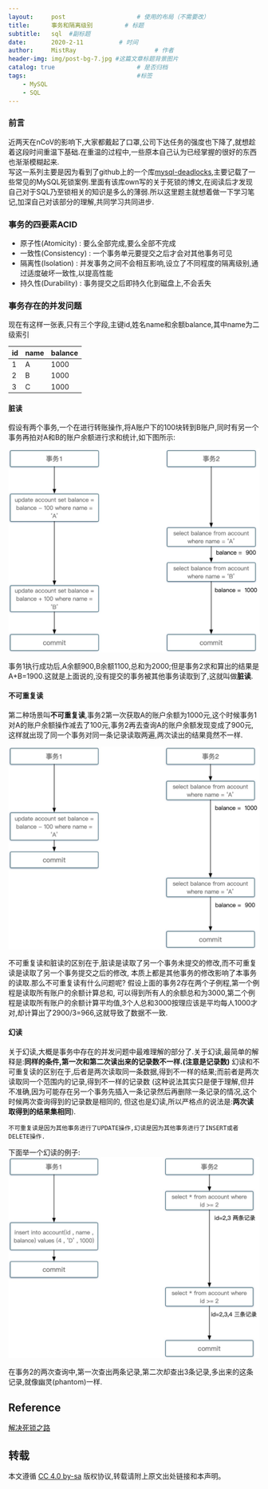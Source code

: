 ```yaml
---
layout:     post                    # 使用的布局（不需要改）
title:      事务和隔离级别         # 标题 
subtitle:   sql  #副标题
date:       2020-2-11          # 时间
author:     MistRay                      # 作者
header-img: img/post-bg-7.jpg #这篇文章标题背景图片
catalog: true                       # 是否归档
tags:                               #标签
    - MySQL
    - SQL
---
```

### 前言
近两天在nCoV的影响下,大家都戴起了口罩,公司下达任务的强度也下降了,就想趁着这段时间重温下基础.在重温的过程中,一些原本自己认为已经掌握的很好的东西也渐渐模糊起来.  
写这一系列主要是因为看到了github上的一个库[mysql-deadlocks](https://github.com/aneasystone/mysql-deadlocks),主要记载了一些常见的MySQL死锁案例.里面有该库own写的关于死锁的博文,在阅读后才发现自己对于SQL乃至锁相关的知识是多么的薄弱.所以这里题主就想着做一下学习笔记,加深自己对该部分的理解,共同学习共同进步.  

### 事务的四要素ACID
* 原子性(Atomicity) : 要么全部完成,要么全部不完成
* 一致性(Consistency) : 一个事务单元要提交之后才会对其他事务可见
* 隔离性(Isolation) : 并发事务之间不会相互影响,设立了不同程度的隔离级别,通过适度破坏一致性,以提高性能
* 持久性(Durability) : 事务提交之后即持久化到磁盘上,不会丢失

### 事务存在的并发问题

现在有这样一张表,只有三个字段,主键id,姓名name和余额balance,其中name为二级索引

| id | name | balance |
| --- | --- | --- |
| 1 | A | 1000 |
| 2 | B | 1000 |
| 3 | C | 1000 |

#### 脏读

假设有两个事务,一个在进行转账操作,将A账户下的100块转到B账户,同时有另一个事务再拍对A和B的账户余额进行求和统计,如下图所示:

![脏读](/img/post_img/post_2020_02_11_01脏读.jpg)

事务1执行成功后,A余额900,B余额1100,总和为2000;但是事务2求和算出的结果是A+B=1900.这就是上面说的,没有提交的事务被其他事务读取到了,这就叫做**脏读**.

#### 不可重复读

第二种场景叫**不可重复读**,事务2第一次获取A的账户余额为1000元,这个时候事务1对A的账户余额操作减去了100元,事务2再去查询A的账户余额发现变成了900元,
这样就出现了同一个事务对同一条记录读取两遍,两次读出的结果竟然不一样.

![不可重复读](/img/post_img/post_2020_02_11_02不可重复读.jpg)

不可重复读和脏读的区别在于,脏读是读取了另一个事务未提交的修改,而不可重复读是读取了另一个事务提交之后的修改,
本质上都是其他事务的修改影响了本事务的读取.那么不可重复读有什么问题呢? 假设上面的事务2存在两个子例程,第一个例程是读取所有账户的余额计算总和,
可以得到所有人的余额总和为3000,第二个例程是读取所有账户的余额计算平均值,3个人总和3000按理应该是平均每人1000才对,却计算出了2900/3=966,这就导致了数据不一致.

#### 幻读
关于幻读,大概是事务中存在的并发问题中最难理解的部分了.关于幻读,最简单的解释是:**同样的条件,第一次和第二次读出来的记录数不一样.(注意是记录数)**
幻读和不可重复读的区别在于,后者是两次读取同一条数据,得到不一样的结果;而前者是两次读取同一个范围内的记录,得到不一样的记录数
(这种说法其实只是便于理解,但并不准确,因为可能存在另一个事务先插入一条记录然后再删除一条记录的情况,这个时候两次查询得到的记录数是相同的,
但这也是幻读,所以严格点的说法是:**两次读取得到的结果集相同**).

`不可重复读是因为其他事务进行了UPDATE操作,幻读是因为其他事务进行了INSERT或者DELETE操作.`   

下面举一个幻读的例子:
![幻读](/img/post_img/post_2020_02_11_03幻读.jpg)

在事务2的两次查询中,第一次查出两条记录,第二次却查出3条记录,多出来的这条记录,就像幽灵(phantom)一样.





## Reference
[解决死锁之路](https://www.aneasystone.com/archives/2017/10/solving-dead-locks-one.html)

## 转载
本文遵循 [CC 4.0 by-sa](https://creativecommons.org/licenses/by-sa/4.0/) 版权协议,转载请附上原文出处链接和本声明。